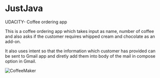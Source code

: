 # JustJava
UDACITY- Coffee ordering app

This is a coffee ordering app which takes input as name, number of coffee and also asks if the customer requires whipped cream and chocolate as an add-on.

It also uses intent so that the information which customer has provided can be sent to Gmail app and diretly add them into body of the mail in compose option in Gmail. 

![CoffeeMaker](https://github.com/rashilps/CoffeeMaker/blob/master/Screenshot%20(30-Jul-2017%206-57-58%20PM).png)
